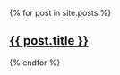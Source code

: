 {% for post in site.posts %}
  <article>
    <h2>
        <a href="{{ site.url }}/farfetched/{{ post.url }}">
            {{ post.title }}
        </a>
    </h2>
  </article>
{% endfor %}
